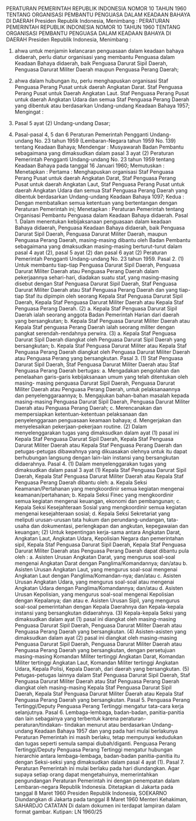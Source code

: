  PERATURAN PEMERINTAH REPUBLIK INDONESIA NOMOR 10 TAHUN 1960 TENTANG ORGANISASI PEMBANTU PENGUASA DALAM KEADAAN BAHAYA DI DAERAH Presiden Republik Indonesia, Menimbang : PERATURAN PEMERINTAH REPUBLIK INDONESIA NOMOR 10 TAHUN 1960 TENTANG ORGANISASI PEMBANTU PENGUASA DALAM KEADAAN BAHAYA DI DAERAH Presiden Republik Indonesia, Menimbang :
1. ahwa untuk menjamin kelancaran penguasaan dalam keadaan bahaya didaerah, perlu diatur organisasi yang membantu Penguasa dalam Keadaan Bahaya didaerah, baik Penguasa Darurat Sipil Daerah, Penguasa Darurat Militer Daerah maupun Penguasa Perang Daerah;
2. ahwa dalam hubungan itu, perlu menghapuskan organisasi Staf Penguasa Perang Pusat untuk daerah Angkatan Darat. Staf Penguasa Perang Pusat untuk Daerah Angkatan Laut. Staf Penguasa Perang Pusat untuk daerah Angkatan Udara dan semua Staf Penguasa Perang Daerah yang dibentuk atau berdasarkan Undang-undang Keadaan Bahaya 1957;
Mengingat :

1. Pasal 5 ayat (2) Undang-undang Dasar;
2. Pasal-pasal 4, 5 dan 6 Peraturan Pemerintah Pengganti Undang- undang No. 23 tahun 1959 (Lembaran-Negara tahun 1959 No. 139) tentang Keadaan Bahaya; Mendengar : Musyawarah Badan Pembantu sebagaimana yang dimaksudkan dalam pasal 3 ayat (2) Peraturan Pemerintah Pengganti Undang-undang No. 23 tahun 1959 tentang Keadaan Bahaya pada tanggal 16 Januari 1960; Memutuskan : Menetapkan : Pertama : Menghapuskan organisasi Staf Penguasa Perang Pusat untuk daerah Angkatan Darat, Staf Penguasa Perang Pusat untuk daerah Angkatan Laut, Staf Penguasa Perang Pusat untuk daerah Angkatan Udara dan semua Staf Penguasa Perang Daerah yang dibentuk berdasarkan Undang-undang Keadaan Bahaya 1097; Kedua : Dengan membatalkan semua ketentuan yang bertentangan dengan Peraturan Pemerintah ini; Menetapkan : Peraturan Pemerintah tentang Organisasi Pembantu Penguasa dalam Keadaan Bahaya didaerah. Pasal 1. Dalam menentukan kebijaksanaan penguasaan dalam keadaan Bahaya didaerah, Penguasa Keadaan Bahaya didaerah, baik Penguasa Darurat Sipil Daerah, Penguasa Darurat Militer Daerah, maupun Penguasa Perang Daerah, masing-masing dibantu oleh Badan Pembantu sebagaimana yang dmaksudkan masing-masing berturut-turut dalam pasal 4 ayat (2), pasal 5 ayat (2) dan pasal 6 ayat (2) Peraturan Pemerintah Pengganti Undang-undang No. 23 tahun 1959. Pasal 2. (1) Untuk membantu tiap-tiap Penguasa Darurat Sipil Daerah, Penguasa Darurat Militer Daerah atau Penguasa Perang Daerah dalam pekerjaannya sehari-hari, diadakan suatu staf, yang masing-masing disebut dengan Staf Penguasa Darurat Sipil Daerah, Staf Penguasa Darurat Militer Daerah atau Staf Penguasa Perang Daerah dan yang tiap-tiap Staf itu dipimpin oleh seorang Kepala Staf Penguasa Darurat Sipil Daerah, Kepala Staf Penguasa Darurat Militer Daerah atau Kepala Staf Penguasa Perang Daerah. (2) a. Kepala Staf Penguasa Darurat Sipil Daerah ialah seorang anggota Badan Pemerintah Harian dari daerah yang bersangkutan;
b. Kepala Staf Penguasa Darurat Militer Daerah atau Kepala Staf penguasa Perang Daerah ialah seorang militer dengan pangkat serendah-rendahnya perwira. (3) a. Kepala Staf Penguasa Darurat Sipil Daerah diangkat oleh Penguasa Darurat Sipil Daerah yang bersangkutan;
b. Kepala Staf Penguasa Darurat Militer atau Kepala Staf Penguasa Perang Daerah diangkat oleh Penguasa Darurat Militer Daerah atau Penguasa Perang yang bersangkutan. Pasal 3. (1) Staf Penguasa Darurat Sipil Daerah, Staf Penguasa Darurat Militer Daerah atau Staf Penguasa Perang Daerah bertugas:
a. Mengadakan pengolahan dan penelaahan garis-garis kebijaksanaan umum yang telah ditentukan oleh masing- masing penguasa Darurat Sipil Daerah, Penguasa Darurat Militer Daerah atau Penguasa Perang Daerah, untuk pelaksanaannya dan penyelenggaraannya;
b. Mengajukan bahan-bahan masalah kepada masing-masing Penguasa Darurat Sipil Daerah, Penguasa Darurat Militer Daerah atau Penguasa Perang Daerah;
c. Merencanakan dan mempersiapkan ketentuan-ketentuan pelaksanaan dan penyelenggaraan penguasaan keamaan bahaya;
d. Mengerjakan dan menyelesaikan pekerjaan-pekerjaan routine. (2) Dalam menyelenggarakan tugas yang dimaksudkan dalam ayat (1) pasal ini Kepala Staf Penguasa Darurat Sipil Daerah, Kepala Staf Penguasa Darurat Militer Daerah atau Kepala Staf Penguasa Perang Daerah dan petugas-petugas dibawahnya yang dikuasakan olehnya untuk itu dapat berhubungan langsung dengan lain-lain instansi yang bersangkutan didaerahnya. Pasal 4.
(1) Dalam menyelenggarakan tugas yang dimaksudkan dalam pasal 3 ayat (1) Kepala Staf Penguasa Darurat Sipil Daerah, Kepala Staf Penguasa Darurat Militer Daerah atau Kepala Staf Penguasa Perang Daerah dibantu oleh:
a. Kepala Seksi Keamanan/Pertahanan yang mengkoordinir semua kegiatan mengenai keamanan/pertahanan;
b. Kepala Seksi Finec yang mengkoordinir semua kegiatan mengenai keuangan, ekonomi dan pembangunan;
c. Kepala Seksi Kesejahteraan Sosial yang mengkoordinir semua kegiatan mengenai kesejahteraan sosial;
d. Kepala Seksi Sekretariat yang meliputi urusan-urusan tata hukum dan perundang-undangan, tata-usaha dan dokumentasi, perlengkapan dan angkutan, kepegawaian dan keuangan;
(2) Untuk kepentingan kerja-sama antara Angkatan Darat, Angkatan Laut, Angkatan Udara, Kepolisian Negara dan pemerintahan sipil, Kepala Staf Penguasa Darurat Sipil Daerah, Kepala Staf Penguasa Darurat Militer Daerah atas Penguasa Perang Daerah dapat dibantu pula oleh :
a. Asisten Urusan Angkatan Darat, yang mengurus soal-soal mengenai Angkatan Darat dengan Panglima/Komandannya; dan/atau
b. Asisten Urusan Angkatan Laut, yang mengurus soal-soal mengenai Angkatan Laut dengan Panglima/Komandan-nya; dan/atau
c. Asisten Urusan Angkatan Udara, yang mengurus soal-soal atau mengenai Angkatan Udara dengan Panglima/Komandannya; dan/atau
d. Asisten Urusan Kepolisian, yang mengurus soal-soal mengenai Kepolisian dengan Kepalanya; dan atau e. Asisten Urusan Sipil, yang mengurus soal-soal pemerintahan dengan Kepala Daerahnya dan Kepala-kepala instansi yang bersangkutan didaerahnya. (3) Kepala-kepala Seksi yang dimaksudkan dalam ayat (1) pasal ini diangkat oleh masing-masing Penguasa Darurat Sipil Daerah, Penguasa Darurat Militer Daerah atau Penguasa Perang Daerah yang bersangkutan. (4) Asisten-asisten yang dimaksudkan dalam ayat (2) pasal ini diangkat oleh masing-masing Penguasa Darurat Sipil Daerah, Penguasa Darurat Militer Daerah atau Penguasa Perang Daerah yang bersangkutan, dengan persetujuan masing-masing Komandan Militer tertinggi Angkatan Darat, Komandan Militer tertinggi Angkatan Laut, Komandan Militer tertinggi Angkatan Udara, Kepala Polisi, Kepala Daerah, dari daerah yang bersangkutan. (5) Petugas-petugas lainnya dalam Staf Penguasa Darurat Sipil Daerah, Staf Penguasa Darurat Militer Daerah atau Staf Penguasa Perang Daerah diangkat oleh masing-masing Kepala Staf Penguasa Darurat Sipil Daerah, Kepala Staf Penguasa Darurat Militer Daerah atau Kepala Staf Penguasa Perang Daerah yang bersangkutan. Pasal 5. Penguasa Perang Tertinggi/Deputy Penguasa Perang Tertinggi mengatur tata-cara kerja selanjutnya. Pasal 6. Lembaga-lembaga, badan-badan, panitia-panitia dan lain sebagainya yang terbentuk karena peraturan-peraturan/tindakan- tindakan menurut atau berdasarkan Undang-undang Keadaan Bahaya 1957 dan yang pada hari mulai berlakunya Peraturan Pemerintah ini masih berlaku, tetap mempunyai kedudukan dan tugas seperti semula sampai diubah/diganti. Penguasa Perang Tertinggi/Deputy Penguasa Perang Tertinggi mengatur hubungan hierarchie antara lembaga-lembaga, badan-badan panitia-panitia itu dengan Seksi-seksi yang dimaksudkan dalam pasal 4 ayat (1). Pasal 7. Peraturan Pemerintah ini mulai berlaku pada hari diundangkan. Agar supaya setiap orang dapat mengetahuinya, memerintahkan pengundangan Peraturan Pemerintah ini dengan penempatan dalam Lembaran-negara Republik Indonesia. Ditetapkan di Jakarta pada tanggal 8 Maret 1960 Presiden Republik Indonesia, SOEKARNO Diundangkan di Jakarta pada tanggal 8 Maret 1960 Menteri Kehakiman, SAHARDJO CATATAN Di dalam dokumen ini terdapat lampiran dalam format gambar. Kutipan: LN 1960/25